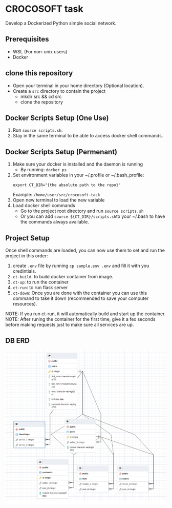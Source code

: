 # CROCOSOFT task

Develop a Dockerized Python simple social network. 

## Prerequisites

- WSL (For non-unix users)
- Docker

## clone this repository

- Open your terminal in your home directory (Optional location).
- Create a `src` directory to contain the project
  - mkdir src && cd src
  - clone the repository

## Docker Scripts Setup (One Use)

1. Run `source scripts.sh`.
2. Stay in the same terminal to be able to access docker shell commands.

## Docker Scripts Setup (Permenant)

1. Make sure your docker is installed and the daemon is running
   - By running: `docker ps`
2. Set environment variables in your ~/.profile or ~/.bash_profile:
   ```
   export CT_DIR="{the absolute path to the repo}"
   ```
   Example: `/home/user/src/crocosoft-task`
3. Open new terminal to load the new variable
4. Load docker shell commands
   - Go to the project root directory and run `source scripts.sh`
   - Or you can add `source ${CT_DIR}/scripts.sh`to your ~/.bash to have the commands always available.

## Project Setup

Once shell commands are loaded, you can now use them to set and run the project in this order:

1.  create `.env` file by running `cp sample.env .env` and fill it with you credintials.
2.  `ct-build`: to build docker container from image.
3.  `ct-up`: to run the container
4.  `ct-run`: to run flask server
5.  `ct-down`: Once you are done with the container you can use this command to take it down (recommended to save your computer resources).

NOTE: If you run ct-run, it will automatically build and start up the container.
NOTE: After runing the container for the first time, give it a fex seconds before making requests just to make sure all services are up.

## DB ERD

![alt text](<db-erd.png>)

